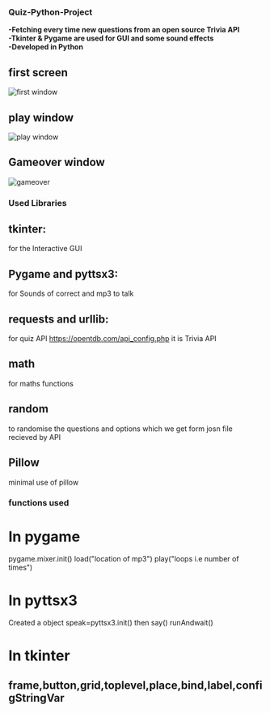 ### Quiz-Python-Project
**-Fetching every time new questions from an open source Trivia API<br>
-Tkinter & Pygame are used for GUI and some sound effects<br>
-Developed in Python**<br>

## first screen 

![first window](https://user-images.githubusercontent.com/54197914/94657174-ae1d7380-031e-11eb-9fe7-55fd0b1bafc4.png)



## play window

![play window](https://user-images.githubusercontent.com/54197914/94657620-529fb580-031f-11eb-98dd-d11ca0c930db.png)

## Gameover window

![gameover](https://user-images.githubusercontent.com/54197914/94657799-9eeaf580-031f-11eb-8d18-af1966d8e596.png)


### Used Libraries 

## tkinter:
for the Interactive GUI
## Pygame and pyttsx3: 
for Sounds of correct and mp3 to talk
## requests and urllib:
for quiz API 
https://opentdb.com/api_config.php
it is Trivia API 
## math
for maths functions
## random
to randomise the questions and options which we get form josn file recieved by API
## Pillow
minimal use of pillow


### functions used
# In pygame
pygame.mixer.init()
load("location of mp3")
play("loops i.e number of times")

# In pyttsx3
Created a object speak=pyttsx3.init()
then say()
runAndwait()
# In tkinter
frame,button,grid,toplevel,place,bind,label,configStringVar
----------------------------------------------------------------------------------------------------------------------------------------
